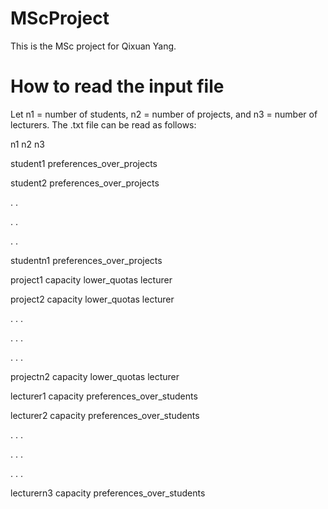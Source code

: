 # MScProject
This is the MSc project for Qixuan Yang.

# How to read the input file
Let n1 = number of students, n2 = number of projects, and n3 = number of lecturers. The .txt file can be read as follows:

n1 n2 n3

student1 preferences_over_projects

student2 preferences_over_projects

. .

. .

. .

studentn1 preferences_over_projects

project1 capacity lower_quotas lecturer

project2 capacity lower_quotas lecturer

. . .

. . .

. . .

projectn2 capacity lower_quotas lecturer

lecturer1 capacity preferences_over_students

lecturer2 capacity preferences_over_students

. . .

. . .

. . .

lecturern3 capacity preferences_over_students
